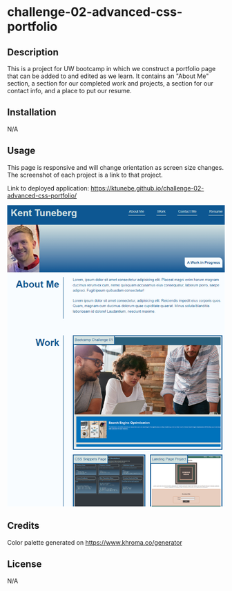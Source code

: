 # challenge-02-advanced-css-portfolio

## Description

This is a project for UW bootcamp in which we construct a portfolio page that can be added to and edited as we learn. It contains an "About Me" section, a section for our completed work and projects, a section for our contact info, and a place to put our resume.

## Installation

N/A

## Usage

This page is responsive and will change orientation as screen size changes. The screenshot of each project is a link to that project. 

Link to deployed application: https://ktunebe.github.io/challenge-02-advanced-css-portfolio/

![Screenshot of my Portfolio Page](assets/images/portfolio-page.png)

## Credits

Color palette generated on https://www.khroma.co/generator

## License

N/A